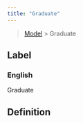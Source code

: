 ```yaml
---
title: "Graduate"
---
```


> [Model](../../) > Graduate

## Label

### English
Graduate


## Definition



    
